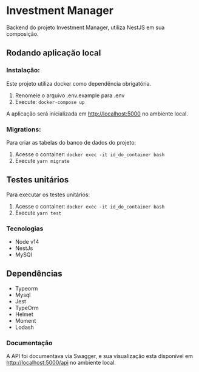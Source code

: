 # Investment Manager

Backend do projeto Investment Manager, utiliza NestJS em sua composição.

## Rodando aplicação local

### Instalação:

Este projeto utiliza docker como dependência obrigatória.

1. Renomeie o arquivo .env.example para .env
2. Execute: `docker-compose up`

A aplicação será inicializada em [http://localhost:5000](http://localhost:5000) no ambiente local.

### Migrations:

Para criar as tabelas do banco de dados do projeto:

1. Acesse o container: `docker exec -it id_do_container bash`
2. Execute `yarn migrate`

## Testes unitários

Para executar os testes unitários:

1. Acesse o container: `docker exec -it id_do_container bash`
2. Execute `yarn test`

### Tecnologias

- Node v14
- NestJs
- MySQl

## Dependências

- Typeorm
- Mysql
- Jest
- TypeOrm
- Helmet
- Moment
- Lodash

### Documentação

A API foi documentava via Swagger, e sua visualização esta disponível em [http://localhost:5000/api](http://localhost:5000/api) no ambiente local.
